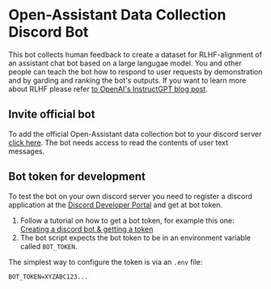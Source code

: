 # Open-Assistant Data Collection Discord Bot

This bot collects human feedback to create a dataset for RLHF-alignment of an assistant chat bot based on a large langugae model. You and other people can teach the bot how to respond to user requests by demonstration and by garding and ranking the bot's outputs. If you want to learn more about RLHF please refer [to OpenAI's InstructGPT blog post](https://openai.com/blog/instruction-following/).

## Invite official bot

To add the official Open-Assistant data collection bot to your discord server [click here](https://discord.com/api/oauth2/authorize?client_id=1054078345542910022&permissions=1634235579456&scope=bot). The bot needs access to read the contents of user text messages.

## Bot token for development

To test the bot on your own discord server you need to register a discord application at the [Discord Developer Portal](https://discord.com/developers/applications) and get at bot token.

1. Follow a tutorial on how to get a bot token, for example this one: [Creating a discord bot & getting a token](https://github.com/reactiflux/discord-irc/wiki/Creating-a-discord-bot-&-getting-a-token)
2. The bot script expects the bot token to be in an environment variable called `BOT_TOKEN`.

The simplest way to configure the token is via an `.env` file:

```
BOT_TOKEN=XYZABC123...
```
